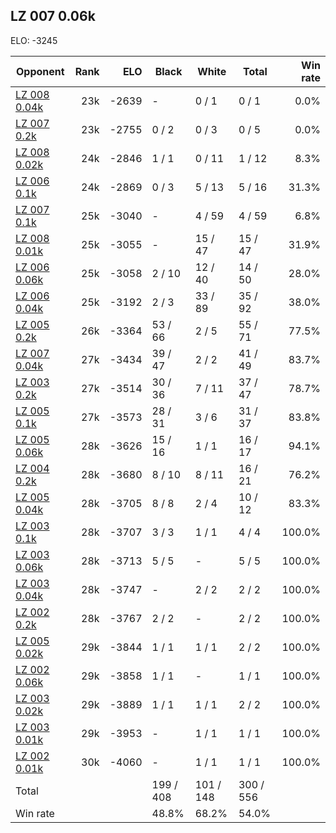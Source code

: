 ## LZ 007 0.06k ##

ELO: -3245

Opponent | Rank | ELO | Black | White | Total | Win rate
---------|-----:|----:|-------|-------|-------|-------:
[LZ 008 0.04k](LZ%20008%200.04k.md) | 23k | -2639 | - | 0 / 1 | 0 / 1 | 0.0%
[LZ 007 0.2k](LZ%20007%200.2k.md) | 23k | -2755 | 0 / 2 | 0 / 3 | 0 / 5 | 0.0%
[LZ 008 0.02k](LZ%20008%200.02k.md) | 24k | -2846 | 1 / 1 | 0 / 11 | 1 / 12 | 8.3%
[LZ 006 0.1k](LZ%20006%200.1k.md) | 24k | -2869 | 0 / 3 | 5 / 13 | 5 / 16 | 31.3%
[LZ 007 0.1k](LZ%20007%200.1k.md) | 25k | -3040 | - | 4 / 59 | 4 / 59 | 6.8%
[LZ 008 0.01k](LZ%20008%200.01k.md) | 25k | -3055 | - | 15 / 47 | 15 / 47 | 31.9%
[LZ 006 0.06k](LZ%20006%200.06k.md) | 25k | -3058 | 2 / 10 | 12 / 40 | 14 / 50 | 28.0%
[LZ 006 0.04k](LZ%20006%200.04k.md) | 25k | -3192 | 2 / 3 | 33 / 89 | 35 / 92 | 38.0%
[LZ 005 0.2k](LZ%20005%200.2k.md) | 26k | -3364 | 53 / 66 | 2 / 5 | 55 / 71 | 77.5%
[LZ 007 0.04k](LZ%20007%200.04k.md) | 27k | -3434 | 39 / 47 | 2 / 2 | 41 / 49 | 83.7%
[LZ 003 0.2k](LZ%20003%200.2k.md) | 27k | -3514 | 30 / 36 | 7 / 11 | 37 / 47 | 78.7%
[LZ 005 0.1k](LZ%20005%200.1k.md) | 27k | -3573 | 28 / 31 | 3 / 6 | 31 / 37 | 83.8%
[LZ 005 0.06k](LZ%20005%200.06k.md) | 28k | -3626 | 15 / 16 | 1 / 1 | 16 / 17 | 94.1%
[LZ 004 0.2k](LZ%20004%200.2k.md) | 28k | -3680 | 8 / 10 | 8 / 11 | 16 / 21 | 76.2%
[LZ 005 0.04k](LZ%20005%200.04k.md) | 28k | -3705 | 8 / 8 | 2 / 4 | 10 / 12 | 83.3%
[LZ 003 0.1k](LZ%20003%200.1k.md) | 28k | -3707 | 3 / 3 | 1 / 1 | 4 / 4 | 100.0%
[LZ 003 0.06k](LZ%20003%200.06k.md) | 28k | -3713 | 5 / 5 | - | 5 / 5 | 100.0%
[LZ 003 0.04k](LZ%20003%200.04k.md) | 28k | -3747 | - | 2 / 2 | 2 / 2 | 100.0%
[LZ 002 0.2k](LZ%20002%200.2k.md) | 28k | -3767 | 2 / 2 | - | 2 / 2 | 100.0%
[LZ 005 0.02k](LZ%20005%200.02k.md) | 29k | -3844 | 1 / 1 | 1 / 1 | 2 / 2 | 100.0%
[LZ 002 0.06k](LZ%20002%200.06k.md) | 29k | -3858 | 1 / 1 | - | 1 / 1 | 100.0%
[LZ 003 0.02k](LZ%20003%200.02k.md) | 29k | -3889 | 1 / 1 | 1 / 1 | 2 / 2 | 100.0%
[LZ 003 0.01k](LZ%20003%200.01k.md) | 29k | -3953 | - | 1 / 1 | 1 / 1 | 100.0%
[LZ 002 0.01k](LZ%20002%200.01k.md) | 30k | -4060 | - | 1 / 1 | 1 / 1 | 100.0%
Total | | | 199 / 408 | 101 / 148 | 300 / 556 | 
Win rate| | | 48.8% | 68.2% | 54.0% | 
